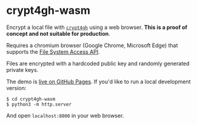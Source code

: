 # crypt4gh-wasm

Encrypt a local file with [`crypt4gh`](https://github.com/EGA-archive/crypt4gh) using a web browser. **This is a proof of concept and not suitable for production**.

Requires a chromium browser (Google Chrome, Microsoft Edge) that supports the [File System Access API](https://developer.chrome.com/docs/capabilities/web-apis/file-system-access).

Files are encrypted with a hardcoded public key and randomly generated private keys.

The demo is [live on GitHub Pages](https://ebi-gdp.github.io/crypt4gh-wasm/). If you'd like to run a local development version:

```
$ cd crypt4gh-wasm
$ python3 -m http.server
```

And open `localhost:8000` in your web browser.
